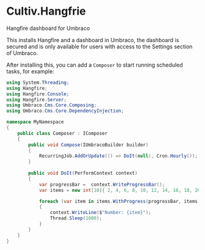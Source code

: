 # Cultiv.Hangfrie
Hangfire dashboard for Umbraco

This installs Hangfire and a dashboard in Umbraco, the dashboard is secured and is only available for users with access to the Settings section of Umbraco.

After installing this, you can add a `Composer` to start running scheduled tasks, for example:

```csharp
using System.Threading;
using Hangfire;
using Hangfire.Console;
using Hangfire.Server;
using Umbraco.Cms.Core.Composing;
using Umbraco.Cms.Core.DependencyInjection;

namespace MyNamespace
{
    public class Composer : IComposer
    {
        public void Compose(IUmbracoBuilder builder)
        {            
            RecurringJob.AddOrUpdate(() => DoIt(null), Cron.Hourly());
        }
        
        public void DoIt(PerformContext context)
        {
            var progressBar =  context.WriteProgressBar();
            var items = new int[10]{ 2, 4, 6, 8, 10, 12, 14, 16, 18, 20 };

            foreach (var item in items.WithProgress(progressBar, items.Length))
            {
                context.WriteLine($"Number: {item}");
                Thread.Sleep(1000);
            }
        }
    }
}
```
